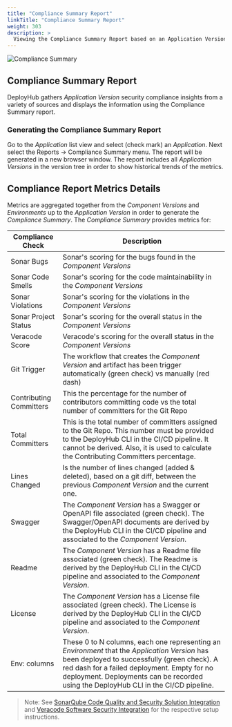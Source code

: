 ```yaml
---
title: "Compliance Summary Report"
linkTitle: "Compliance Summary Report"
weight: 303
description: >
  Viewing the Compliance Summary Report based on an Application Version.
---
```


![Compliance Summary](/userguide/images/compliance-small.png)

## Compliance Summary Report

DeployHub gathers _Application Version_ security compliance insights from a variety of sources and displays the information using the Compliance Summary report. 

### Generating the Compliance Summary Report

Go to the _Application_ list view and select (check mark) an _Application_.  Next select the Reports -> Compliance Summary menu.  The report will be generated in a new browser window.  The report includes all _Application Versions_ in the version tree in order to show historical trends of the metrics.

## Compliance Report Metrics Details

Metrics are aggregated together from the _Component Versions_ and _Environments_ up to the _Application Version_ in order to generate the _Compliance Summary_.  The _Compliance Summary_ provides metrics for:

| Compliance Check | Description |
|------------------|-------------|
| Sonar Bugs | Sonar's scoring for the bugs found in the _Component Versions_ |
| Sonar Code Smells | Sonar's scoring for the code maintainability in the _Component Versions_ |
| Sonar Violations | Sonar's scoring for the violations in the _Component Versions_ |
| Sonar Project Status | Sonar's scoring for the overall status in the _Component Versions_ |
| Veracode Score | Veracode's scoring for the overall status in the _Component Versions_ |
| Git Trigger | The workflow that creates the _Component Version_ and artifact has been trigger automatically (green check) vs manually (red dash) |
| Contributing Committers | This the percentage for the number of contributors committing code vs the total number of committers for the Git Repo |
| Total Committers | This is the total number of committers assigned to the Git Repo.  This number must be provided to the DeployHub CLI in the CI/CD pipeline.  It cannot be derived.  Also, it is used to calculate the Contributing Committers percentage. |
| Lines Changed | Is the number of lines changed (added & deleted), based on a git diff, between the previous _Component Version_ and the current one. |
| Swagger | The _Component Version_ has a Swagger or OpenAPI file associated (green check). The Swagger/OpenAPI documents are derived by the DeployHub CLI in the CI/CD pipeline and associated to the _Component Version_. |
| Readme | The _Component Version_ has a Readme file associated (green check). The Readme is derived by the DeployHub CLI in the CI/CD pipeline and associated to the _Component Version_. |
| License | The _Component Version_ has a License file associated (green check). The License is derived by the DeployHub CLI in the CI/CD pipeline and associated to the _Component Version_. |
| Env: columns | These 0 to N columns, each one representing an _Environment_ that the _Application Version_ has been deployed to successfully (green check). A red dash for a failed deployment. Empty for no deployment.  Deployments can be recorded using the DeployHub CLI in the CI/CD pipeline. |

>Note: See [SonarQube Code Quality and Security Solution Integration](/userguide/integrations/sonarqube/) and [Veracode Software Security Integration](/userguide/integrations/veracode/) for the respective setup instructions.


